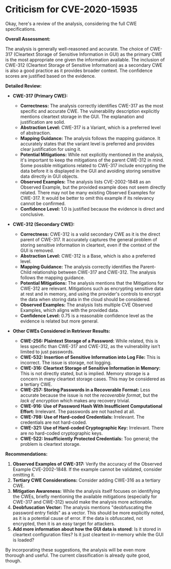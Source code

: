# Criticism for CVE-2020-15935

Okay, here's a review of the analysis, considering the full CWE specifications.

**Overall Assessment:**

The analysis is generally well-reasoned and accurate. The choice of CWE-317 (Cleartext Storage of Sensitive Information in GUI) as the primary CWE is the most appropriate one given the information available. The inclusion of CWE-312 (Cleartext Storage of Sensitive Information) as a secondary CWE is also a good practice as it provides broader context. The confidence scores are justified based on the evidence.

**Detailed Review:**

*   **CWE-317 (Primary CWE):**

    *   **Correctness:** The analysis correctly identifies CWE-317 as the most specific and accurate CWE. The vulnerability description explicitly mentions cleartext storage in the GUI.  The explanation and justification are solid.
    *   **Abstraction Level:** CWE-317 is a Variant, which is a preferred level of abstraction.
    *   **Mapping Guidance:**  The analysis follows the mapping guidance. It accurately states that the variant level is preferred and provides clear justification for using it.
    *   **Potential Mitigations:** While not explicitly mentioned in the analysis, it's important to keep the mitigations of the parent CWE-312 in mind. Some possible mitigations related to CWE-317 include encrypting the data before it is displayed in the GUI and avoiding storing sensitive data directly in GUI objects.
    *   **Observed Examples:** The analysis lists CVE-2002-1848 as an Observed Example, but the provided example does not seem directly related. There may not be many existing Observed Examples for CWE-317. It would be better to omit this example if its relevancy cannot be confirmed.
    *   **Confidence Level:** 1.0 is justified because the evidence is direct and conclusive.

*   **CWE-312 (Secondary CWE):**

    *   **Correctness:**  CWE-312 is a valid secondary CWE as it is the direct parent of CWE-317. It accurately captures the general problem of storing sensitive information in cleartext, even if the context of the GUI is removed.
    *   **Abstraction Level:** CWE-312 is a Base, which is also a preferred level.
    *   **Mapping Guidance:**  The analysis correctly identifies the Parent-Child relationship between CWE-317 and CWE-312. The analysis follows the mapping guidance.
    *   **Potential Mitigations:**  The analysis mentions that the Mitigations for CWE-312 are relevant. Mitigations such as encrypting sensitive data at rest and in memory, and using the provider's controls to encrypt the data when storing data in the cloud should be considered.
    *   **Observed Examples:** The analysis lists multiple CVE Observed Examples, which aligns with the provided data.
    *   **Confidence Level:** 0.75 is a reasonable confidence level as the evidence is related but more general.

*   **Other CWEs Considered in Retriever Results:**

    *   **CWE-256: Plaintext Storage of a Password:** While related, this is less specific than CWE-317 and CWE-312, as the vulnerability isn't limited to just passwords.
    *   **CWE-532: Insertion of Sensitive Information into Log File:** This is incorrect. The issue is storage, not logging.
    *   **CWE-316: Cleartext Storage of Sensitive Information in Memory:** This is not directly stated, but is implied. Memory storage is a concern in many cleartext storage cases. This may be considered as a tertiary CWE.
    *   **CWE-257: Storing Passwords in a Recoverable Format:** Less accurate because the issue is not the *recoverable format*, but the *lack of encryption* which makes any recovery trivial.
    *   **CWE-916: Use of Password Hash With Insufficient Computational Effort:** Irrelevant. The passwords are not hashed at all.
    *   **CWE-798: Use of Hard-coded Credentials:** Irrelevant. The credentials are not hard-coded.
    *   **CWE-321: Use of Hard-coded Cryptographic Key:** Irrelevant. There are no hard-coded cryptographic keys.
    *   **CWE-522: Insufficiently Protected Credentials:** Too general; the problem is cleartext storage.

**Recommendations:**

1.  **Observed Examples of CWE-317:** Verify the accuracy of the Observed Example CVE-2002-1848. If the example cannot be validated, consider omitting it.
2.  **Tertiary CWE Considerations:** Consider adding CWE-316 as a tertiary CWE.
3.  **Mitigation Awareness:** While the analysis itself focuses on identifying the CWEs, briefly mentioning the available mitigations (especially for CWE-317 and CWE-312) would make the analysis more actionable.
4. **Deobfuscation Vector:** The analysis mentions "deobfuscating the password entry fields" as a vector. This should be more explicitly noted, as it is a potential cause of error. If the data is obfuscated, not encrypted, then it is an easy target for attackers.
5. **Add more information about how the GUI data is stored**: Is it stored in cleartext configuration files? Is it just cleartext in-memory while the GUI is loaded?

By incorporating these suggestions, the analysis will be even more thorough and useful. The current classification is already quite good, though.